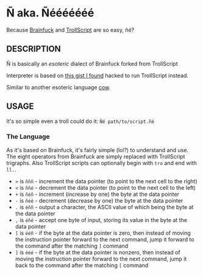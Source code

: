 # Ñ aka. Ñééééééé

Because [Brainfuck](http://en.wikipedia.org/wiki/Brainfuck) and [TrollScript](https://github.com/tombell/trollscript) are so easy, ñé?

## DESCRIPTION

Ñ is basically an _esoteric_ dialect of Brainfuck forked from TrollScript

Interpreter is based on [this gist I found](https://gist.github.com/69910) hacked to run TrollScript instead.

Similar to another esoteric language [cow](http://www.bigzaphod.org/cow/).

## USAGE

It's so simple even a troll could do it: `Ñé path/to/script.ñé`

### The Language

As it's based on Brainfuck, it's fairly simple (lol?) to understand and use.
The eight operators from Brainfuck are simply replaced with TrollScript
trigraphs. Also TrollScript scripts can optionally begin with `tro` and end
with `ll.`.

* `>` is `ñññ` - increment the data pointer (to point to the next cell to the right)
* `<` is `ññé` - decrement the data pointer (to point to the next cell to the left)
* `+` is `ñéñ` - increment (increase by one) the byte at the data pointer
* `-` is `ñéé` - decrement (decrease by one) the byte at the data pointer
* `.` is `éññ` - output a character, the ASCII value of which being the byte at the data pointer
* `,` is `éñé` - accept one byte of input, storing its value in the byte at the data pointer
* `[` is `ééñ` - if the byte at the data pointer is zero, then instead of moving the instruction pointer forward to the next command, jump it forward to the command after the matching `]` command
* `]` is `ééé` - if the byte at the data pointer is nonzero, then instead of moving the instruction pointer forward to the next command, jump it back to the command after the matching `[` command
